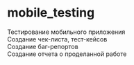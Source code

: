 # mobile_testing  
Тестирование мобильного приложения  
Создание чек-листа, тест-кейсов  
Создание баг-репортов  
Создание отчета о проделанной работе   
